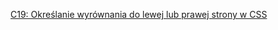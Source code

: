 [C19: Określanie wyrównania do lewej lub prawej strony w CSS](https://www.w3.org/WAI/WCAG21/Techniques/css/C19)
